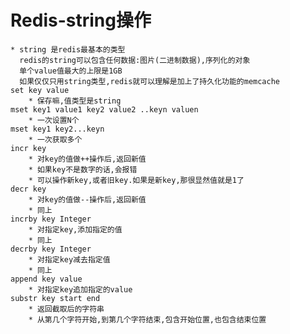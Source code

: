 <h1> Redis-string操作 </h1>

	* string 是redis最基本的类型
	  redis的string可以包含任何数据:图片(二进制数据),序列化的对象
	  单个value值最大的上限是1GB
	  如果仅仅只用string类型,redis就可以理解是加上了持久化功能的memcache
	set key value
		* 保存嘛,值类型是string
	mset key1 value1 key2 value2 ..keyn valuen 
		* 一次设置N个
	mset key1 key2...keyn
		* 一次获取多个
	incr key
		* 对key的值做++操作后,返回新值
		* 如果key不是数字的话,会报错
		* 可以操作新key,或者旧key.如果是新key,那很显然值就是1了
	decr key
		* 对key的值做--操作后,返回新值
		* 同上
	incrby key Integer
		* 对指定key,添加指定的值
		* 同上
	decrby key Integer
		* 对指定key减去指定值
		* 同上
	append key value
		* 对指定key追加指定的value
	substr key start end
		* 返回截取后的字符串
		* 从第几个字符开始,到第几个字符结束,包含开始位置,也包含结束位置
	